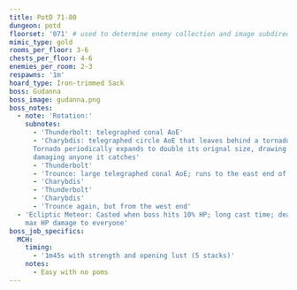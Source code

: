 ```yaml
---
title: PotD 71-80
dungeon: potd
floorset: '071' # used to determine enemy collection and image subdirectory
mimic_type: gold
rooms_per_floor: 3-6
chests_per_floor: 4-6
enemies_per_room: 2-3
respawns: '1m'
hoard_type: Iron-trimmed Sack
boss: Gudanna
boss_image: gudanna.png
boss_notes:
  - note: 'Rotation:'
    subnotes:
      - 'Thunderbolt: telegraphed conal AoE'
      - 'Charybdis: telegraphed circle AoE that leaves behind a tornado.
      Tornado periodically expands to double its orignal size, drawing in and
      damaging anyone it catches'
      - 'Thunderbolt'
      - 'Trounce: large telegraphed conal AoE; runs to the east end of the arena to cast this'
      - 'Charybdis'
      - 'Thunderbolt'
      - 'Charybdis'
      - 'Trounce again, but from the west end'
  - 'Ecliptic Meteor: Casted when boss hits 10% HP; long cast time; deals 80%
    max HP damage to everyone'
boss_job_specifics:
  MCH:
    timing:
      - '1m45s with strength and opening lust (5 stacks)'
    notes:
      - Easy with no poms
---
```

